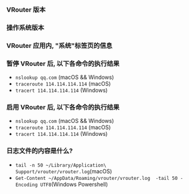 ### VRouter 版本

### 操作系统版本

### VRouter 应用内, "系统"标签页的信息

### 暂停 VRouter 后, 以下各命令的执行结果
- `nslookup qq.com` (macOS && Windows)
- `traceroute 114.114.114.114` (macOS)
- `tracert 114.114.114.114` (Windows)

### 启用 VRouter 后, 以下各命令的执行结果
- `nslookup qq.com` (macOS && Windows)
- `traceroute 114.114.114.114` (macOS)
- `tracert 114.114.114.114` (Windows)

### 日志文件的内容是什么?
- `tail -n 50 ~/Library/Application\ Support/vrouter/vrouter.log`(macOS)
- `Get-Content ~/AppData/Roaming/vrouter/vrouter.log  -tail 50 -Encoding UTF8`(Windows Powershell)
